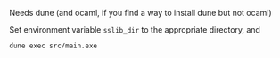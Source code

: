 Needs dune (and ocaml, if you find a way to install dune but not ocaml)

Set environment variable `sslib_dir` to the appropriate directory, and
```bash
dune exec src/main.exe
```
